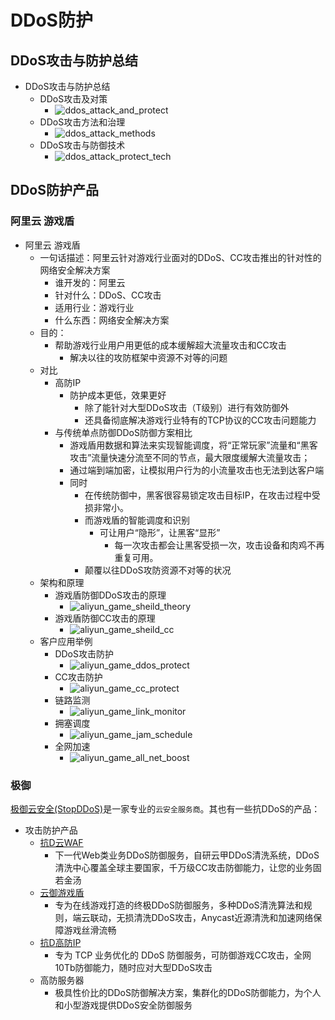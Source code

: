 # DDoS防护

## DDoS攻击与防护总结

* DDoS攻击与防护总结
  * DDoS攻击及对策
    * ![ddos_attack_and_protect](../../../../assets/img/ddos_attack_and_protect.jpg)
  * DDoS攻击方法和治理
    * ![ddos_attack_methods](../../../../assets/img/ddos_attack_methods.png)
  * DDoS攻击与防御技术
    * ![ddos_attack_protect_tech](../../../../assets/img/ddos_attack_protect_tech.jpg)

## DDoS防护产品

### 阿里云 游戏盾

* 阿里云 游戏盾
  * 一句话描述：阿里云针对游戏行业面对的DDoS、CC攻击推出的针对性的网络安全解决方案
    * 谁开发的：阿里云
    * 针对什么：DDoS、CC攻击
    * 适用行业：游戏行业
    * 什么东西：网络安全解决方案
  * 目的：
    * 帮助游戏行业用户用更低的成本缓解超大流量攻击和CC攻击
      * 解决以往的攻防框架中资源不对等的问题
  * 对比
    * 高防IP
      * 防护成本更低，效果更好
        * 除了能针对大型DDoS攻击（T级别）进行有效防御外
        * 还具备彻底解决游戏行业特有的TCP协议的CC攻击问题能力
    * 与传统单点防御DDoS防御方案相比
      * 游戏盾用数据和算法来实现智能调度，将“正常玩家”流量和“黑客攻击”流量快速分流至不同的节点，最大限度缓解大流量攻击；
      * 通过端到端加密，让模拟用户行为的小流量攻击也无法到达客户端
      * 同时
        * 在传统防御中，黑客很容易锁定攻击目标IP，在攻击过程中受损非常小。
        * 而游戏盾的智能调度和识别
          * 可让用户“隐形”，让黑客“显形”
            * 每一次攻击都会让黑客受损一次，攻击设备和肉鸡不再重复可用。
        * 颠覆以往DDoS攻防资源不对等的状况
  * 架构和原理
    * 游戏盾防御DDoS攻击的原理
      * ![aliyun_game_sheild_theory](../../../../assets/img/aliyun_game_sheild_theory.png)
    * 游戏盾防御CC攻击的原理
      * ![aliyun_game_sheild_cc](../../../../assets/img/aliyun_game_sheild_cc.png)
  * 客户应用举例
    * DDoS攻击防护
      * ![aliyun_game_ddos_protect](../../../../assets/img/aliyun_game_ddos_protect.png)
    * CC攻击防护
      * ![aliyun_game_cc_protect](../../../../assets/img/aliyun_game_cc_protect.png)
    * 链路监测
      * ![aliyun_game_link_monitor](../../../../assets/img/aliyun_game_link_monitor.png)
    * 拥塞调度
      * ![aliyun_game_jam_schedule](../../../../assets/img/aliyun_game_jam_schedule.png)
    * 全网加速
      * ![aliyun_game_all_net_boost](../../../../assets/img/aliyun_game_all_net_boost.png)

### 极御

[极御云安全(StopDDoS)](https://www.stopddos.cn/)是一家专业的`云安全服务商`。其也有一些抗DDoS的产品：

* 攻击防护产品
  * [抗D云WAF](https://www.stopddos.cn/product/xwaf)
    * 下一代Web类业务DDoS防御服务，自研云甲DDoS清洗系统，DDoS清洗中心覆盖全球主要国家，千万级CC攻击防御能力，让您的业务固若金汤
  * [云御游戏盾](https://www.stopddos.cn/product/shield)
    * 专为在线游戏打造的终极DDoS防御服务，多种DDoS清洗算法和规则，端云联动，无损清洗DDoS攻击，Anycast近源清洗和加速网络保障游戏丝滑流畅
  * [抗D高防IP](https://www.stopddos.cn/product/xip)
    * 专为 TCP 业务优化的 DDoS 防御服务，可防御游戏CC攻击，全网10Tb防御能力，随时应对大型DDoS攻击
  * 高防服务器
    * 极具性价比的DDoS防御解决方案，集群化的DDoS防御能力，为个人和小型游戏提供DDoS安全防御服务
